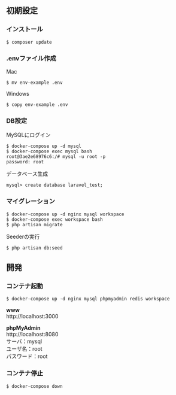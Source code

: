 ## 初期設定

### インストール

```
$ composer update
```


### .envファイル作成

Mac
```
$ mv env-example .env
```

Windows
```
$ copy env-example .env
```

### DB設定

MySQLにログイン
```
$ docker-compose up -d mysql
$ docker-compose exec mysql bash
root@3ae2e68976c6:/# mysql -u root -p
password: root
```

データベース生成
```
mysql> create database laravel_test;
```

### マイグレーション

```
$ docker-compose up -d nginx mysql workspace
$ docker-compose exec workspace bash
$ php artisan migrate
```

Seederの実行
```
$ php artisan db:seed
```

## 開発

### コンテナ起動

```
$ docker-compose up -d nginx mysql phpmyadmin redis workspace
```

**www**  
http://localhost:3000

**phpMyAdmin**  
http://localhost:8080  
サーバ：mysql  
ユーザ名：root  
パスワード：root

### コンテナ停止

```
$ docker-compose down
```
